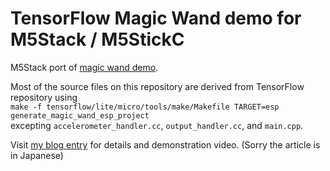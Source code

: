 # TensorFlow Magic Wand demo for M5Stack / M5StickC

M5Stack port of [magic wand demo](https://github.com/tensorflow/tensorflow/tree/master/tensorflow/lite/micro/examples/magic_wand). 

Most of the source files on this repository are derived from TensorFlow repository using   
```make -f tensorflow/lite/micro/tools/make/Makefile TARGET=esp generate_magic_wand_esp_project```  
excepting `accelerometer_handler.cc`, `output_handler.cc`, and `main.cpp`.

Visit [my blog entry](https://blog.boochow.com/article/m5stack-tflite-magic-wand.html) for details and demonstration video. (Sorry the article is in Japanese)
